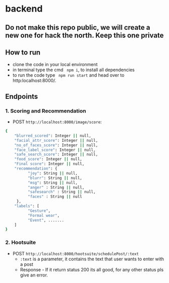 # backend

## Do not make this repo public, we will create a new one for hack the north. Keep this one private

## How to run
- clone the code in your local environment
- in terminal type the cmd ``` npm i```, to install all dependencies
- to run the code type ``` npm run start``` and head over to http:localhost:8000/. 

## Endpoints

### 1. Scoring and Recommendation
- POST ```http://localhost:8000/image/score```:
```bash
{
    "blurred_scored": Integer || null,
    "facial_attr_score": Integer || null,
    "no_of_faces_score": Integer || null,
    "face_label_score": Integer || null,
    "safe_search_score": Integer || null,
    "food_score": Integer || null,
    "Final score": Integer || null,
    "recommendation": {
          "joy": String || null,
          "blurr": String || null,
          "msg": String || null, 
          "anger" : String || null,
          "safesearch" : String || null,
          "faces" : String || null
     },
    "labels": [
          "Gesture",
          "Formal wear",
          "Event", .......      
    ]
}

```

### 2. Hootsuite

- POST ```http://localhost:8000/hootsuite/schedulePost/:text```
  - ```:text``` is a parameter, it contains the text that user wants to enter with a post
  - Response - If it return status 200 its all good, for any other status pls give an error.
    


